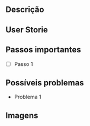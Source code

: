 ## Descrição

## User Storie

## Passos importantes
- [ ] Passo 1

## Possíveis problemas
- Problema 1

## Imagens
